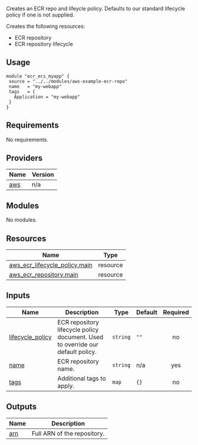 Creates an ECR repo and lifeycle policy. Defaults to our standard lifecycle
policy if one is not supplied.

Creates the following resources:

* ECR repository
* ECR repository lifecycle

## Usage

```hcl
module "ecr_ecs_myapp" {
 source = "../../modules/aws-example-ecr-repo"
 name   = "my-webapp"
 tags   = {
   Application = "my-webapp"
 }
}
```

<!-- BEGINNING OF PRE-COMMIT-TERRAFORM DOCS HOOK -->
## Requirements

No requirements.

## Providers

| Name | Version |
|------|---------|
| <a name="provider_aws"></a> [aws](#provider\_aws) | n/a |

## Modules

No modules.

## Resources

| Name | Type |
|------|------|
| [aws_ecr_lifecycle_policy.main](https://registry.terraform.io/providers/hashicorp/aws/latest/docs/resources/ecr_lifecycle_policy) | resource |
| [aws_ecr_repository.main](https://registry.terraform.io/providers/hashicorp/aws/latest/docs/resources/ecr_repository) | resource |

## Inputs

| Name | Description | Type | Default | Required |
|------|-------------|------|---------|:--------:|
| <a name="input_lifecycle_policy"></a> [lifecycle\_policy](#input\_lifecycle\_policy) | ECR repository lifecycle policy document. Used to override our default policy. | `string` | `""` | no |
| <a name="input_name"></a> [name](#input\_name) | ECR repository name. | `string` | n/a | yes |
| <a name="input_tags"></a> [tags](#input\_tags) | Additional tags to apply. | `map` | `{}` | no |

## Outputs

| Name | Description |
|------|-------------|
| <a name="output_arn"></a> [arn](#output\_arn) | Full ARN of the repository. |
<!-- END OF PRE-COMMIT-TERRAFORM DOCS HOOK -->
